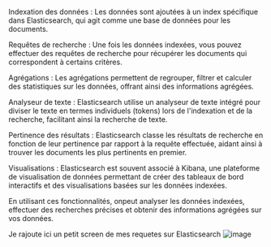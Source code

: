 Indexation des données : Les données sont ajoutées à un index spécifique dans Elasticsearch, qui agit comme une base de données pour les documents.

Requêtes de recherche : Une fois les données indexées, vous pouvez effectuer des requêtes de recherche pour récupérer les documents qui correspondent à certains critères.

Agrégations : Les agrégations permettent de regrouper, filtrer et calculer des statistiques sur les données, offrant ainsi des informations agrégées.

Analyseur de texte : Elasticsearch utilise un analyseur de texte intégré pour diviser le texte en termes individuels (tokens) lors de l'indexation et de la recherche, facilitant ainsi la recherche de texte.

Pertinence des résultats : Elasticsearch classe les résultats de recherche en fonction de leur pertinence par rapport à la requête effectuée, aidant ainsi à trouver les documents les plus pertinents en premier.

Visualisations : Elasticsearch est souvent associé à Kibana, une plateforme de visualisation de données permettant de créer des tableaux de bord interactifs et des visualisations basées sur les données indexées.

En utilisant ces fonctionnalités, onpeut analyser les données indexées, effectuer des recherches précises et obtenir des informations agrégées sur vos données.


Je rajoute ici un petit screen de mes requetes sur Elasticsearch ![image](https://github.com/Kaayn/ElasticSearch/assets/47184542/abfeb501-76fe-4ae9-a573-bc2148717a9e)

